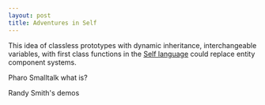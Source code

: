```yaml
---
layout: post
title: Adventures in Self
---
```


This idea of classless prototypes with dynamic inheritance, interchangeable
variables, with first class functions in the [Self language][Selftalk] could
replace entity component systems.

Pharo Smalltalk what is?

Randy Smith's demos

[Selftalk]: https://www.youtube.com/watch?feature=player_embedded&v=3ka4KY7TMTU
